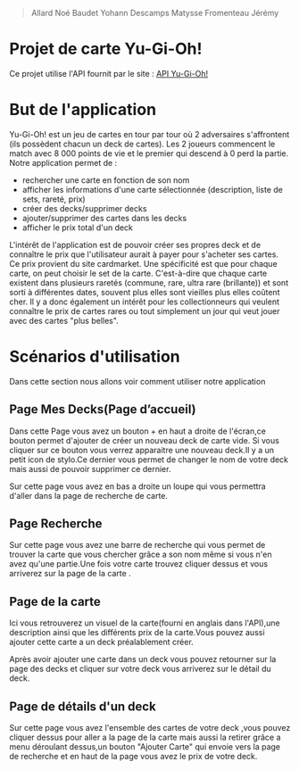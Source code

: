> Allard Noé 
> Baudet Yohann
> Descamps Matysse
> Fromenteau Jérémy

# Projet de carte Yu-Gi-Oh!

Ce projet utilise l'API fournit par le site :
[API Yu-Gi-Oh!](https://db.ygoprodeck.com/api-guide/)

# But de l'application

Yu-Gi-Oh! est un jeu de cartes en tour par tour où 2 adversaires s'affrontent (ils possèdent chacun un deck de cartes).
Les 2 joueurs commencent le match avec 8 000 points de vie et le premier qui descend à 0 perd la partie.
Notre application permet de :
 - rechercher une carte en fonction de son nom
 - afficher les informations d'une carte sélectionnée (description, liste de sets, rareté, prix)
 - créer des decks/supprimer decks
 - ajouter/supprimer des cartes dans les decks
 - afficher le prix total d'un deck

L'intérêt de l'application est de pouvoir créer ses propres deck et de connaître le prix que l'utilisateur aurait à payer pour s'acheter ses cartes.
Ce prix provient du site cardmarket.
Une spécificité est que pour chaque carte, on peut choisir le set de la carte.
C'est-à-dire que chaque carte existent dans plusieurs raretés (commune, rare, ultra rare (brillante)) et sont sorti à différentes dates, souvent plus elles sont vieilles plus elles coûtent cher.
Il y a donc également un intérêt pour les collectionneurs qui veulent connaître le prix de cartes rares ou tout simplement un jour qui veut jouer avec des cartes "plus belles".

# Scénarios d'utilisation

Dans cette section nous allons voir comment utiliser notre application 

## Page Mes Decks(Page d’accueil)
 Dans cette Page vous avez un bouton + en haut a droite de l'écran,ce bouton permet d'ajouter
de créer un nouveau deck de carte vide.
Si vous cliquer sur ce bouton vous verrez apparaitre une nouveau deck.Il y a un petit icon de
stylo.Ce dernier vous permet de changer le nom de votre deck mais aussi de pouvoir supprimer
ce dernier.
 
 Sur cette page vous avez en bas a droite un loupe qui vous permettra d'aller dans la page 
 de recherche de carte.

## Page Recherche
Sur cette page vous avez une barre de recherche qui vous permet de trouver la carte que vous
chercher grâce a son nom même si vous n'en avez qu'une partie.Une fois votre carte trouvez
cliquer dessus et vous arriverez sur la page de la carte .

## Page de la carte
Ici vous retrouverez un visuel de la carte(fourni en anglais dans l'API),une description ainsi que les différents prix de la carte.Vous pouvez aussi ajouter cette carte a un deck préalablement créer.

Après avoir ajouter une carte dans un deck vous pouvez retourner sur la page des decks et cliquer sur votre deck vous arriverez sur le détail du deck.

## Page de détails d'un deck
Sur cette page vous avez l'ensemble des cartes de votre deck ,vous pouvez cliquer dessus pour aller a la page de la carte mais aussi la retirer grâce a menu déroulant dessus,un bouton "Ajouter Carte" qui envoie vers la page de recherche et en haut de la page vous avez le prix de votre deck.